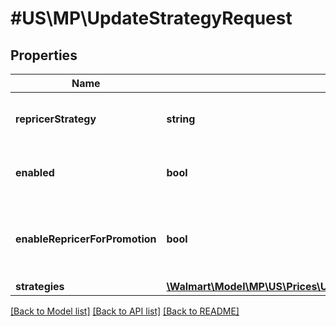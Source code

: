 # #US\MP\UpdateStrategyRequest

## Properties

Name | Type | Description | Notes
------------ | ------------- | ------------- | -------------
**repricerStrategy** | **string** | Name of the Strategy Collection | [optional]
**enabled** | **bool** | Status of the Strategy Collection | [optional]
**enableRepricerForPromotion** | **bool** | Status of item on promotions to be enable on repricer | [optional]
**strategies** | [**\Walmart\Model\MP\US\Prices\UpdateStrategyRequestStrategiesInner[]**](UpdateStrategyRequestStrategiesInner.md) | Strategies | [optional]


[[Back to Model list]](../) [[Back to API list]](../../Api/US/MP) [[Back to README]](../../README.md)
